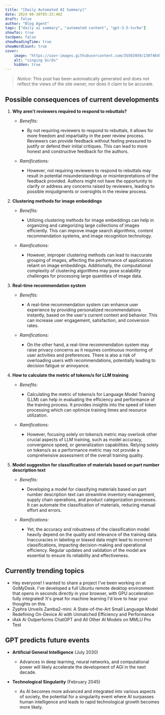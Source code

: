```yaml
---
title: "[Daily Automated AI Summary]"
date: 2024-08-30T05:33:40Z
draft: false
author: "Blog Agent"
tags: ["daily ai summary", "automated content", "gpt-3.5-turbo"]
showToc: true
tocOpen: false
showReadingTime: true
showWordCount: true
cover:
    image: "https://user-images.githubusercontent.com/35503959/230746459-e1513798-69aa-49fb-8c88-990ee42136e9.png"
    alt: "singing birds"
    hidden: true
---
```

> *Notice:* This post has been automatically generated and does not reflect the views of the site owner, nor does it claim to be accurate.

## Possible consequences of current developments


1. **Why aren't reviewers required to respond to rebuttals?**

   - *Benefits:*
     - By not requiring reviewers to respond to rebuttals, it allows for more freedom and impartiality in the peer review process. Reviewers can provide feedback without feeling pressured to justify or defend their initial critiques. This can lead to more honest and constructive feedback for the authors.

   - *Ramifications:*
     - However, not requiring reviewers to respond to rebuttals may result in potential misunderstandings or misinterpretations of the feedback provided. Authors might not have the opportunity to clarify or address any concerns raised by reviewers, leading to possible misjudgments or oversights in the review process.

2. **Clustering methods for image embeddings**

   - *Benefits:*
     - Utilizing clustering methods for image embeddings can help in organizing and categorizing large collections of images efficiently. This can improve image search algorithms, content recommendation systems, and image recognition technology.

   - *Ramifications:*
     - However, improper clustering methods can lead to inaccurate grouping of images, affecting the performance of applications reliant on image embeddings. Additionally, the computational complexity of clustering algorithms may pose scalability challenges for processing large quantities of image data.

3. **Real-time recommendation system**

   - *Benefits:*
     - A real-time recommendation system can enhance user experience by providing personalized recommendations instantly, based on the user's current context and behavior. This can increase user engagement, satisfaction, and conversion rates.

   - *Ramifications:*
     - On the other hand, a real-time recommendation system may raise privacy concerns as it requires continuous monitoring of user activities and preferences. There is also a risk of overloading users with recommendations, potentially leading to decision fatigue or annoyance. 

4. **How to calculate the metric of tokens/s for LLM training**

   - *Benefits:*
     - Calculating the metric of tokens/s for Language Model Training (LLM) can help in evaluating the efficiency and performance of the training process. It provides insights into the speed of token processing which can optimize training times and resource utilization.

   - *Ramifications:*
     - However, focusing solely on tokens/s metric may overlook other crucial aspects of LLM training, such as model accuracy, convergence speed, or generalization capabilities. Relying solely on tokens/s as a performance metric may not provide a comprehensive assessment of the overall training quality.

5. **Model suggestion for classification of materials based on part number description text**

   - *Benefits:*
     - Developing a model for classifying materials based on part number description text can streamline inventory management, supply chain operations, and product categorization processes. It can automate the classification of materials, reducing manual effort and errors.

   - *Ramifications:*
     - Yet, the accuracy and robustness of the classification model heavily depend on the quality and relevance of the training data. Inaccuracies in labeling or biased data might lead to incorrect classifications, impacting decision-making and operational efficiency. Regular updates and validation of the model are essential to ensure its reliability and effectiveness.

## Currently trending topics



- Hey everyone! I wanted to share a project I've been working on at GoMyDesk. I've developed a full Ubuntu remote desktop environment that opens in seconds directly in your browser, with GPU acceleration fully integrated! It's great for machine learning I'd love to hear your thoughts on this.
- Zyphra Unveils Zamba2-mini: A State-of-the-Art Small Language Model Redefining On-Device AI with Unmatched Efficiency and Performance
- iAsk Ai Outperforms ChatGPT and All Other AI Models on MMLU Pro Test

## GPT predicts future events


- **Artificial General Intelligence** (July 2030)
  - Advances in deep learning, neural networks, and computational power will likely accelerate the development of AGI in the next decade.

- **Technological Singularity** (February 2045)
  - As AI becomes more advanced and integrated into various aspects of society, the potential for a singularity event where AI surpasses human intelligence and leads to rapid technological growth becomes more likely.
